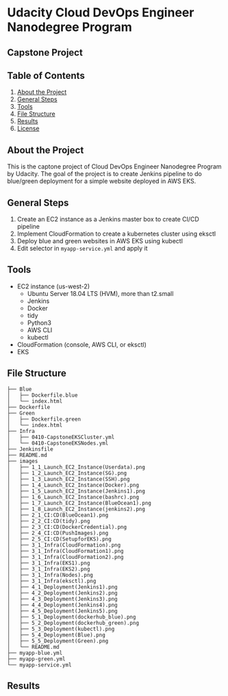 # Udacity Cloud DevOps Engineer Nanodegree Program

## Capstone Project

## Table of Contents

1. [About the Project](#about_the_project)
2. [General Steps](#general_steps)
3. [Tools](#tools)
4. [File Structure](#file_structure)
5. [Results](#results)
6. [License](#license)

<a name="about_the_project"></a>
## About the Project
This is the captone project of Cloud DevOps Engineer Nanodegree Program by Udacity. The goal of the project is to create Jenkins pipeline to do blue/green deployment for a simple website deployed in AWS EKS. 

<a name="general_steps"></a>
## General Steps
1. Create an EC2 instance as a Jenkins master box to create CI/CD pipeline
2. Implement CloudFormation to create a kubernetes cluster using eksctl
3. Deploy blue and green websites in AWS EKS using kubectl
4. Edit selector in `myapp-service.yml` and apply it

<a name="Tools"></a>
## Tools
- EC2 instance (us-west-2)
  - Ubuntu Server 18.04 LTS (HVM), more than t2.small
  - Jenkins
  - Docker
  - tidy
  - Python3
  - AWS CLI
  - kubectl
- CloudFormation (console, AWS CLI, or eksctl)
- EKS

<a name="file_structure"></a>
## File Structure
```
├── Blue
│   ├── Dockerfile.blue
│   └── index.html
├── Dockerfile
├── Green
│   ├── Dockerfile.green
│   └── index.html
├── Infra
│   ├── 0410-CapstoneEKSCluster.yml
│   └── 0410-CapstoneEKSNodes.yml
├── Jenkinsfile
├── README.md
├── images
│   ├── 1_1_Launch_EC2_Instance(Userdata).png
│   ├── 1_2_Launch_EC2_Instance(SG).png
│   ├── 1_3_Launch_EC2_Instance(SSH).png
│   ├── 1_4_Launch_EC2_Instance(Docker).png
│   ├── 1_5_Launch_EC2_Instance(Jenkins1).png
│   ├── 1_6_Launch_EC2_Instance(bashrc).png
│   ├── 1_7_Launch_EC2_Instance(BlueOcean1).png
│   ├── 1_8_Launch_EC2_Instance(jenkins2).png
│   ├── 2_1_CI:CD(BlueOcean1).png
│   ├── 2_2_CI:CD(tidy).png
│   ├── 2_3_CI:CD(DockerCredential).png
│   ├── 2_4_CI:CD(PushImages).png
│   ├── 2_5_CI:CD(SetupforEKS).png
│   ├── 3_1_Infra(CloudFormation).png
│   ├── 3_1_Infra(CloudFormation1).png
│   ├── 3_1_Infra(CloudFormation2).png
│   ├── 3_1_Infra(EKS1).png
│   ├── 3_1_Infra(EKS2).png
│   ├── 3_1_Infra(Nodes).png
│   ├── 3_1_Infra(eksctl).png
│   ├── 4_1_Deployment(Jenkins1).png
│   ├── 4_2_Deployment(Jenkins2).png
│   ├── 4_3_Deployment(Jenkins3).png
│   ├── 4_4_Deployment(Jenkins4).png
│   ├── 4_5_Deployment(Jenkins5).png
│   ├── 5_1_Deployment(dockerhub_blue).png
│   ├── 5_2_Deployment(dockerhub_green).png
│   ├── 5_3_Deployment(kubectl).png
│   ├── 5_4_Deployment(Blue).png
│   ├── 5_5_Deployment(Green).png
│   └── README.md
├── myapp-blue.yml
├── myapp-green.yml
└── myapp-service.yml
```

<a name="results"></a>
## Results
